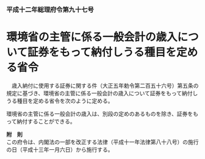 ### 平成十二年総理府令第九十七号  
# 環境省の主管に係る一般会計の歳入について証券をもって納付しうる種目を定める省令  
　歳入納付に使用する証券に関する件（大正五年勅令第二百五十六号）第五条の規定に基づき、環境省の主管に係る一般会計の歳入について証券をもって納付しうる種目を定める省令を次のように定める。  
  
環境省の主管に係る一般会計の歳入は、別段の定めのあるものを除き、証券をもって納付することができる。  
  
**附　則**  
この府令は、内閣法の一部を改正する法律（平成十一年法律第八十八号）の施行の日（平成十三年一月六日）から施行する。  
  
